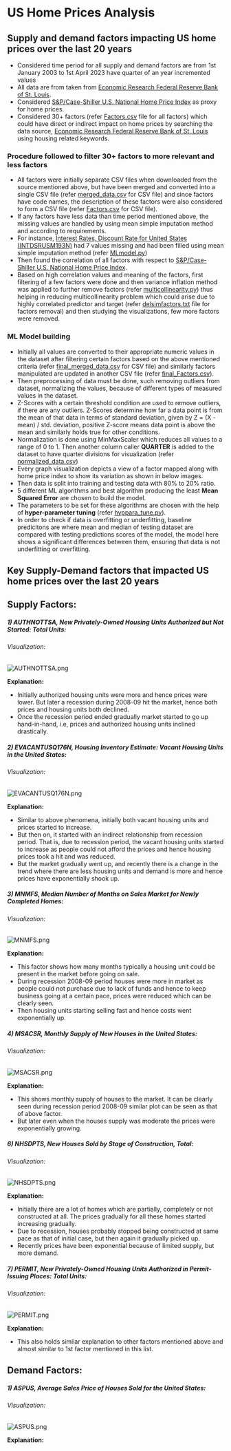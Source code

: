 # US Home Prices Analysis

## Supply and demand factors impacting US home prices over the last 20 years

* Considered time period for all supply and demand factors are from 1st January 2003 to 1st April 2023 have quarter of an year incremented values
* All data are from taken from [Economic Research Federal Reserve Bank of St. Louis](https://fred.stlouisfed.org).
* Considered [S&amp;P/Case-Shiller U.S. National Home Price Index](https://fred.stlouisfed.org/series/CSUSHPISA#) as proxy for home prices.
* Considered 30+ factors (refer [Factors.csv](https://github.com/vinayhr01/US-Home-Prices-Analysis-Project/blob/main/Factors.csv) file for all factors) which could have direct or indirect impact on home prices by searching the data source, [Economic Research Federal Reserve Bank of St. Louis](https://fred.stlouisfed.org) using housing related keywords.

### Procedure followed to filter 30+ factors to more relevant and less factors

* All factors were initially separate CSV files when downloaded from the source mentioned above, but have been merged and converted into a single CSV file (refer [merged_data.csv](https://github.com/vinayhr01/US-Home-Prices-Analysis-Project/blob/main/merged_data.csv) for CSV file) and since factors have code names, the description of these factors were also considered to form a CSV file (refer [Factors.csv](https://github.com/vinayhr01/US-Home-Prices-Analysis-Project/blob/main/Factors.csv) for CSV file).
* If any factors have less data than time period mentioned above, the missing values are handled by using mean simple imputation method and according to requirements.
* For instance, [Interest Rates, Discount Rate for United States (INTDSRUSM193N)](https://fred.stlouisfed.org/series/INTDSRUSM193N) had 7 values missing and had been filled using mean simple imputation method (refer [MLmodel.py](https://github.com/vinayhr01/US-Home-Prices-Analysis-Project/blob/49f7cff5ac010564062e9ea573aca33b851b92b0/MLmodel.py#L19-L31))
* Then found the correlation of all factors with respect to [S&amp;P/Case-Shiller U.S. National Home Price Index](https://fred.stlouisfed.org/series/CSUSHPISA#).
* Based on high correlation values and meaning of the factors, first filtering of a few factors were done and then variance inflation method was applied to further remove factors (refer [multicollinearity.py](https://github.com/vinayhr01/US-Home-Prices-Analysis-Project/blob/main/multicollinearity.py)) thus helping in reducing multicollinearity problem which could arise due to highly correlated predictor and target (refer [delsimfactors.txt](https://github.com/vinayhr01/US-Home-Prices-Analysis-Project/blob/main/delsimfactors.txt) file for factors removal) and then studying the visualizations, few more factors were removed.

### ML Model building

* Initially all values are converted to their appropriate numeric values in the dataset after filtering certain factors based on the above mentioned criteria (refer [final_merged_data.csv](https://github.com/vinayhr01/US-Home-Prices-Analysis-Project/blob/main/final_merged_data.csv) for CSV file) and similarly factors manipulated are updated in another CSV file (refer [final_Factors.csv](https://github.com/vinayhr01/US-Home-Prices-Analysis-Project/blob/main/final_Factors.csv)).
* Then preprocessing of data must be done, such removing outliers from dataset, normalizing the values, because of different types of measured values in the dataset.
* Z-Scores with a certain threshold condition are used to remove outliers, if there are any outliers. Z-Scores determine how far a data point is from the mean of that data in terms of standard deviation, given by Z = (X - mean) / std. deviation, positive Z-score means data point is above the mean and similarly holds true for other conditions.
* Normalization is done using MinMaxScaler which reduces all values to a range of 0 to 1. Then another column caller **QUARTER** is added to the dataset to have quarter divisions for visualization (refer [normalized_data.csv](https://github.com/vinayhr01/US-Home-Prices-Analysis-Project/blob/main/normalized_data.csv))
* Every graph visualization depicts a view of a factor mapped along with home price index to show its variation as shown in below images.
* Then data is split into training and testing data with 80% to 20% ratio.
* 5 different ML algorithms and best algorithm producing the least **Mean Squared Error** are chosen to build the model.
* The parameters to be set for these algorithms are chosen with the help of **hyper-parameter tuning** (refer [hyppara_tune.py](https://github.com/vinayhr01/US-Home-Prices-Analysis-Project/blob/main/hyppara_tune.py)).
* In order to check if data is overfitting or underfitting, baseline predicitons are where mean and median of testing dataset are compared with testing predictions scores of the model, the model here shows a significant differences between them, ensuring that data is not underfitting or overfitting.

## Key Supply-Demand factors that impacted US home prices over the last 20 years

## Supply Factors:

##### 1) AUTHNOTTSA, New Privately-Owned Housing Units Authorized but Not Started: Total Units:

###### Visualization:

![AUTHNOTTSA.png](https://github.com/vinayhr01/US-Home-Prices-Analysis-Project/blob/main/images/AUTHNOTTSA.png "AUTHNOTTSA.png")

**Explanation:**

* Initially authorized housing units were more and hence prices were lower. But later a recession during 2008-09 hit the market, hence both prices and housing units both declined.
* Once the recession period ended gradually market started to go up hand-in-hand, i.e, prices and authorized housing units inclined drastically.

##### 2) EVACANTUSQ176N, Housing Inventory Estimate: Vacant Housing Units in the United States:

###### Visualization:

![EVACANTUSQ176N.png](https://github.com/vinayhr01/US-Home-Prices-Analysis-Project/blob/main/images/EVACANTUSQ176N.png "EVACANTUSQ176N.png")

**Explanation:**

* Similar to above phenomena, initially both vacant housing units and prices started to increase.
* But then on, it started with an indirect relationship from recession period. That is, due to recession period, the vacant housing units started to increase as people could not afford the prices and hence housing prices took a hit and was reduced.
* But the market gradually went up, and recently there is a change in the trend where there are less housing units and demand is more and hence prices have exponentially shook up.

##### 3) MNMFS, Median Number of Months on Sales Market for Newly Completed Homes:

###### Visualization:

![MNMFS.png](https://github.com/vinayhr01/US-Home-Prices-Analysis-Project/blob/main/images/MNMFS.png "MNMFS.png")

**Explanation:**

* This factor shows how many months typically a housing unit could be present in the market before going on sale.
* During recession 2008-09 period houses were more in market as people could not purchase due to lack of funds and hence to keep business going at a certain pace, prices were reduced which can be clearly seen.
* Then housing units starting selling fast and hence costs went exponentially up.

##### 4) MSACSR, Monthly Supply of New Houses in the United States:

###### Visualization:

![MSACSR.png](https://github.com/vinayhr01/US-Home-Prices-Analysis-Project/blob/main/images/MSACSR.png "MSACSR.png")

**Explanation:**

* This shows monthly supply of houses to the market. It can be clearly seen during recession period 2008-09 similar plot can be seen as that of above factor.
* But later even when the houses supply was moderate the prices were exponentially growing.

##### 6) NHSDPTS, New Houses Sold by Stage of Construction, Total:

###### Visualization:

![NHSDPTS.png](https://github.com/vinayhr01/US-Home-Prices-Analysis-Project/blob/main/images/NHSDPTS.png "NHSDPTS.png")

**Explanation:**

* Initially there are a lot of homes which are partially, completely or not constructed at all. The prices gradually for all these homes started increasing gradually.
* Due to recession, houses probably stopped being constructed at same pace as that of initial case, but then again it gradually picked up.
* Recently prices have been exponential because of limited supply, but more demand.

##### 7) PERMIT, New Privately-Owned Housing Units Authorized in Permit-Issuing Places: Total Units:

###### Visualization:

![PERMIT.png](https://github.com/vinayhr01/US-Home-Prices-Analysis-Project/blob/main/images/PERMIT.png "PERMIT.png")

**Explanation:**

* This also holds similar explanation to other factors mentioned above and almost similar to 1st factor mentioned in this list.

## Demand Factors:

##### 1) ASPUS, Average Sales Price of Houses Sold for the United States:

###### Visualization:

![ASPUS.png](https://github.com/vinayhr01/US-Home-Prices-Analysis-Project/blob/main/images/ASPUS.png "ASPUS.png")

**Explanation:**
